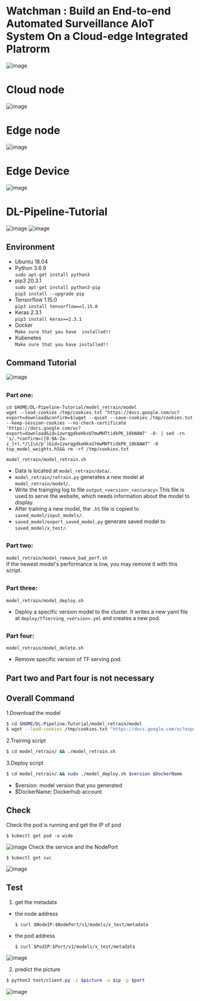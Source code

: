# Watchman : Build an End-to-end Automated Surveillance AIoT System On a Cloud-edge Integrated Platrorm
![image](https://github.com/Yi-Cheng0101/Watchman_Build_an_End-to-end_Automated_Surveillance_AIoT_System_On_a_Cloud-edge_Integrated-/blob/master/AIoT_img_0.jpeg)

# Cloud node
![image]()
# Edge node
![image]()
# Edge Device
![image]()
# DL-Pipeline-Tutorial
![image](https://github.com/NTHU-LSALAB/DL-Pipeline-Tutorial/blob/main/picture/system.png)
![image](https://github.com/NTHU-LSALAB/DL-Pipeline-Tutorial/blob/main/picture/MLPipeline.png)

## <h2> Environment
- Ubuntu        18.04
- Python        3.6.9       
`sudo apt-get install python3` 
- pip3          20.3.1      
`sudo apt-get install python3-pip`  
`pip3 install --upgrade pip`  
- Tensorflow    1.15.0  
`pip3 install tensorflow==1.15.0`  
- Keras         2.3.1      
`pip3 install keras==2.3.1`  
- Docker  
`Make sure that you have  installed!!`  
- Kubenetes  
`Make sure that you have installed!!`  

## <h2> Command Tutorial
![image](https://github.com/NTHU-LSALAB/DL-Pipeline-Tutorial/blob/main/picture/tutorial.png)
## <h3> Part one: 
`cd $HOME/DL-Pipeline-Tutorial/model_retrain/model`  
`wget --load-cookies /tmp/cookies.txt "https://docs.google.com/uc?export=download&confirm=$(wget --quiet --save-cookies /tmp/cookies.txt --keep-session-cookies --no-check-certificate 'https://docs.google.com/uc?export=download&id=1zwrqgdkeHkxU7mwMHTtidkPK_10kNAW7' -O- | sed -rn 's/.*confirm=([0-9A-Za-z_]+).*/\1\n/p')&id=1zwrqgdkeHkxU7mwMHTtidkPK_10kNAW7" -O top_model_weights.h5&& rm -rf /tmp/cookies.txt`  

`model_retrain/model_retrain.sh`  

- Data is located at `model_retrain/data/`.
- `model_retrain/retrain.py` generates a new model at `model_retrain/model/`.
- Write the trainging log to file `output_<version>_<accuracy>`.This file is used to serve the website, which needs information about the model to display.
- After training a new model, the `.h5` file is copied to `saved_model/input_models/`.
- `saved_model/export_saved_model.py` generate saved model to `saved_model/x_test/`.

## <h3> Part two: 
`model_retrain/model_remove_bad_perf.sh`  
If the newest model's performance is low, you may remove it with this script.

## <h3> Part three: 
`model_retrain/model_deploy.sh`  
- Deploy a specific version model to the cluster. It writes a new yaml file at `deploy/tfserving_<version>.yml` and creates a new pod.

## <h3> Part four:
`model_retrain/model_delete.sh`  
- Remove specific version of TF serving pod.
  
## Part two and Part four is not necessary

## <h2> Overall Command
1.Download the model  
```bash
$ cd $HOME/DL-Pipeline-Tutorial/model_retrain/model
$ wget --load-cookies /tmp/cookies.txt "https://docs.google.com/uc?export=download&confirm=$(wget --quiet --save-cookies /tmp/cookies.txt --keep-session-cookies --no-check-certificate 'https://docs.google.com/uc?export=download&id=1zwrqgdkeHkxU7mwMHTtidkPK_10kNAW7' -O- | sed -rn 's/.*confirm=([0-9A-Za-z_]+).*/\1\n/p')&id=1zwrqgdkeHkxU7mwMHTtidkPK_10kNAW7" -O top_model_weights.h5&& rm -rf /tmp/cookies.txt
```

2.Training script  
```bash
$ cd model_retrain/ && ./model_retrain.sh  
```
3.Deploy script  
```bash
$ cd model_retrain/ && sudo ./model_deploy.sh $version $DockerName
```

+ $version: model version that you generated
+ $DockerName: Dockerhub account

## <h2> Check

Check the pod is running and get the IP of pod
```
$ kubectl get pod -o wide
```
![image](https://github.com/NTHU-LSALAB/DL-Pipeline-Tutorial/blob/main/picture/pod.PNG)
Check the service and the NodePort  
```
$ kubectl get svc
```
![image](https://github.com/NTHU-LSALAB/DL-Pipeline-Tutorial/blob/main/picture/tfs-service.PNG)

## <h2> Test

1. get the metadata 

  + the node address
	```
	$ curl $NodeIP:$NodePort/v1/models/x_test/metadata
	```
  + the pod address
	```
	$ curl $PodIP:$Port/v1/models/x_test/metadata
	```
  ![image](https://github.com/NTHU-LSALAB/DL-Pipeline-Tutorial/blob/main/picture/metadata.PNG)

2. predict the picture

```bash
$ python3 test/client.py -i $picture -u $ip -p $port
```
  ![image](https://github.com/NTHU-LSALAB/DL-Pipeline-Tutorial/blob/main/picture/test_client.PNG)
